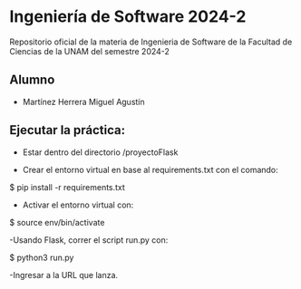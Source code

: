 # Ingeniería de Software 2024-2
Repositorio oficial de la materia de Ingenieria de Software de la Facultad de Ciencias de la UNAM del semestre 2024-2

## Alumno
- Martínez Herrera Miguel Agustín
## Ejecutar la práctica:

- Estar dentro del directorio /proyectoFlask

- Crear el entorno virtual en base al requirements.txt con el comando:

$ pip install -r requirements.txt

- Activar el entorno virtual con: 

$ source env/bin/activate

-Usando Flask, correr el script run.py con:

$ python3 run.py

-Ingresar a la URL que lanza.
